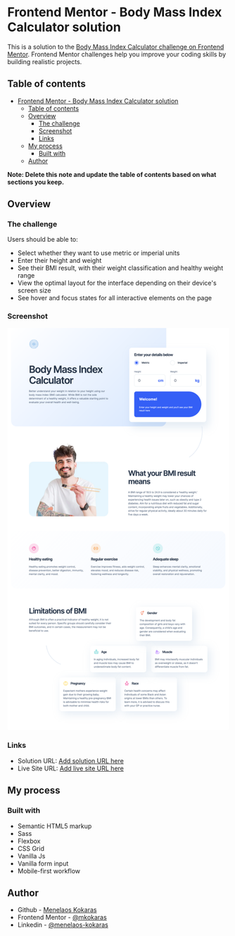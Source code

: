 # Frontend Mentor - Body Mass Index Calculator solution

This is a solution to the [Body Mass Index Calculator challenge on Frontend Mentor](https://www.frontendmentor.io/challenges/body-mass-index-calculator-brrBkfSz1T). Frontend Mentor challenges help you improve your coding skills by building realistic projects.

## Table of contents

- [Frontend Mentor - Body Mass Index Calculator solution](#frontend-mentor---body-mass-index-calculator-solution)
  - [Table of contents](#table-of-contents)
  - [Overview](#overview)
    - [The challenge](#the-challenge)
    - [Screenshot](#screenshot)
    - [Links](#links)
  - [My process](#my-process)
    - [Built with](#built-with)
  - [Author](#author)

**Note: Delete this note and update the table of contents based on what sections you keep.**

## Overview

### The challenge

Users should be able to:

- Select whether they want to use metric or imperial units
- Enter their height and weight
- See their BMI result, with their weight classification and healthy weight range
- View the optimal layout for the interface depending on their device's screen size
- See hover and focus states for all interactive elements on the page

### Screenshot

![](./preview.png)

### Links

- Solution URL: [Add solution URL here](https://your-solution-url.com)
- Live Site URL: [Add live site URL here](https://your-live-site-url.com)

## My process

### Built with

- Semantic HTML5 markup
- Sass
- Flexbox
- CSS Grid
- Vanilla Js
- Vanilla form input
- Mobile-first workflow

## Author

- Github - [Menelaos Kokaras](https://github.com/mkokaras)
- Frontend Mentor - [@mkokaras](https://www.frontendmentor.io/profile/mkokaras)
- Linkedin - [@menelaos-kokaras](www.linkedin.com/in/menelaos-kokaras-9a6618235)
